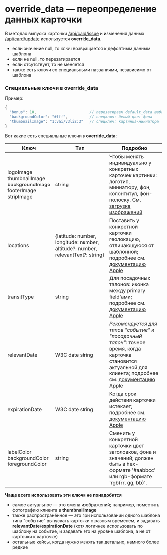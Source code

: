 # override_data — переопределение данных карточки

В методах выпуска карточки [/api/card/issue](./cards.md#api_card_issue) и изменения данных [/api/card/update](./cards.md#api_card_update)
используется **override_data**. 

- если значение null, то ключ возвращается к дефолтным данным шаблона
- если не null, то перезатирается
- если отсутствует, то не меняется
- также есть ключи со специальными названиями, независимо от шаблона

### Специальные ключи в override_data

Пример:

``` js
{
  "bonus": 10,                        // перезатираем default_data шаблона
  "backgroundColor": "#fff",          // спецключ: белый цвет фона
  "thumbnailImage": "1:vai/v3li2:3"   // спецключ: картинка-миниатюра
}
```

Вот какие есть специальные ключи в **override_data**:

Ключ | Тип | Подробно
-----|-----|---------
logoImage<br>thumbnailImage<br>backgroundImage<br>footerImage<br>stripImage | string | Чтобы менять индивидуально у конкретных карточек картинки: логотип, миниатюру, фон, колонтитул, фон-полоску. См. [загрузка изображений](./working-with-api.md#загрузка-изображений)
locations | {latitude: number,<br>longitude: number,<br>altitude?: number,<br>relevantText?: string} | Поставить у конкретной карточки геолокацию, отличающуюся от шаблонной; подробнее см. [документацию Apple](https://developer.apple.com/library/content/documentation/UserExperience/Reference/PassKit_Bundle/Chapters/LowerLevel.html#//apple_ref/doc/uid/TP40012026-CH3-SW2)
transitType | string | Для посадочных талонов: иконка между primary field'ами; подробнее см. [документацию Apple](https://developer.apple.com/library/content/documentation/UserExperience/Reference/PassKit_Bundle/Chapters/LowerLevel.html#//apple_ref/doc/uid/TP40012026-CH3-SW1)
relevantDate | W3C date string | *Рекомендуется для типов "событие" и "посадочный талон"*: точное время, когда карточка становится актуальной для клиента; подробнее см. [документацию Apple](https://developer.apple.com/library/content/documentation/UserExperience/Reference/PassKit_Bundle/Chapters/TopLevel.html#//apple_ref/doc/uid/TP40012026-CH2-SW2)
expirationDate | W3C date string | Когда срок действия карточки истекает; подробнее см. [документацию Apple](https://developer.apple.com/library/content/documentation/UserExperience/Reference/PassKit_Bundle/Chapters/TopLevel.html#//apple_ref/doc/uid/TP40012026-CH2-SW2)
labelColor<br>backgroundColor<br>foregroundColor | string | Сменить у конкретной карточки цвет заголовков, фона и значений; должен быть в hex-формате '#aabbcc' или rgb-формате 'rgb(rr, gg, bb)'.  

**Чаще всего использовать эти ключи не понадобится**
 
* самое актуальное — это смена изображений; например, поместить фотографию клиента в **thumbnailImage**
* также распространённое — это при использовании одного шаблона типа "событие" выпускать карточки с разным временем, и задавать **relevantDate**/**expirationDate** (хотя логичнее использовать по шаблону на событие, и задавать это на уровне шаблона, а не от карточки к карточке)
* остальные кейсы, когда нужно менять так детально, намного более редкие     

